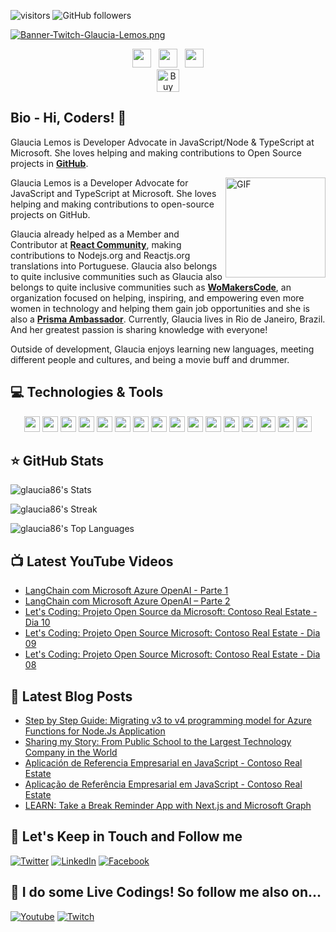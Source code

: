 ![visitors](https://visitor-badge.glitch.me/badge?page_id=glaucia86.visitor-badge)
![GitHub followers](https://img.shields.io/github/followers/glaucia86?style=social)

[![Banner-Twitch-Glaucia-Lemos.png](https://i.postimg.cc/L8ZjLxZm/Banner-Twitch-Glaucia-Lemos.png)](https://postimg.cc/ZW49hFcQ)

<p align='center'>
<a href="https://dev.to/glaucia86"><img height="30" src="https://github.com/stephenajulu/WaylonWalker/blob/main/icon/dev.png?raw=true"></a>&nbsp;&nbsp;
<a href="https://twitter.com/glaucia_lemos86"><img height="30" src="https://github.com/stephenajulu/WaylonWalker/blob/main/icon/twitter.png?raw=true"></a>&nbsp;&nbsp;
<a href="https://www.linkedin.com/in/glaucialemos/"><img height="30" src="https://github.com/stephenajulu/WaylonWalker/blob/main/icon/linkedin.png?raw=true"></a>
</br>
<a href='https://ko-fi.com/I3I644UCW' target='_blank'><img height='36' style='border:0px;height:36px;' src='https://cdn.ko-fi.com/cdn/kofi3.png?v=2' border='0' alt='Buy Me a Coffee at ko-fi.com' /></a>
</p>


## Bio - Hi, Coders! 👋

Glaucia Lemos is Developer Advocate in JavaScript/Node & TypeScript at Microsoft. She loves helping and making contributions to Open Source projects in **[GitHub](https://github.com/glaucia86)**. 

<img align="right" alt="GIF" height="160px" src="https://media.giphy.com/media/du3J3cXyzhj75IOgvA/giphy.gif" />

Glaucia Lemos is a Developer Advocate for JavaScript and TypeScript at Microsoft. She loves helping and making contributions to open-source projects on GitHub.

Glaucia already helped as a Member and Contributor at **[React Community](https://github.com/reactjs)**, making contributions to Nodejs.org and Reactjs.org translations into Portuguese. Glaucia also belongs to quite inclusive communities such as Glaucia also belongs to quite inclusive communities such as **[WoMakersCode](https://womakerscode.org/)**, an organization focused on helping, inspiring, and empowering even more women in technology and helping them gain job opportunities and she is also a **[Prisma Ambassador](https://www.prisma.io/ambassador)**. Currently, Glaucia lives in Rio de Janeiro, Brazil. And her greatest passion is sharing knowledge with everyone!

Outside of development, Glaucia enjoys learning new languages, meeting different people and cultures, and being a movie buff and drummer.

## 💻 Technologies & Tools

<p align="center">

<img src="https://img.shields.io/badge/javascript-%23F7DF1E.svg?&style=for-the-badge&logo=javascript&logoColor=black" height="25"/>
<img src="https://img.shields.io/badge/typescript%20-%23007ACC.svg?&style=for-the-badge&logo=typescript&logoColor=white" height="25"/>
<img src="https://img.shields.io/badge/node.js%20-%2343853D.svg?&style=for-the-badge&logo=node.js&logoColor=white" height="25"/>
<img src="https://img.shields.io/badge/express.js%20-%23404d59.svg?&style=for-the-badge" height="25"/>
<img src="https://img.shields.io/badge/vuejs%20-%2335495e.svg?&style=for-the-badge&logo=vue.js&logoColor=%234FC08D" height="25"/>
<img src="https://img.shields.io/badge/react%20-%2320232a.svg?&style=for-the-badge&logo=react&logoColor=%2361DAFB" height="25"/>
<img src="https://img.shields.io/badge/svelte%20-%2320232a.svg?&color=4A4A55&style=for-the-badge&logo=svelte&logoColor=%FF3E00" height="25"/>
<img src="https://img.shields.io/badge/angular%20-%23DD0031.svg?&style=for-the-badge&logo=angular&logoColor=white" height="25"/>
<img src="https://img.shields.io/badge/bootstrap%20-%23563D7C.svg?&style=for-the-badge&logo=bootstrap&logoColor=white" height="25"/>
<img src="https://img.shields.io/badge/postgres-%23316192.svg?&style=for-the-badge&logo=postgresql&logoColor=white" height="25"/>
<img src="https://img.shields.io/badge/-npm-CB3837?style=flat-square&logo=npm" height="25"/>
<img src="https://img.shields.io/badge/-GitHub-181717?style=flat-square&logo=github" height="25"/>
<img src="https://img.shields.io/badge/MongoDB-%234ea94b.svg?&style=for-the-badge&logo=mongodb&logoColor=white" height="25"/>
<img src="https://img.shields.io/badge/dotnet-net%23239120.svg?color=5C2D91&style=for-the-badge&logo=.net&logoColor=white" height="25"/>
<img src="https://img.shields.io/badge/Microsoft%20Azure-0089D6?logo=microsoft-azure&logoColor=white&style=for-the-badge" height="25"/>
<img src="https://img.shields.io/badge/c%23%20-%23239120.svg?&style=for-the-badge&logo=c-sharp&logoColor=white" height="25"/>

</p>


## ⭐ GitHub Stats

![glaucia86's Stats](https://github-readme-stats.vercel.app/api?username=glaucia86&theme=radical&show_icons=true&hide_border=true&count_private=true)

![glaucia86's Streak](https://github-readme-streak-stats.herokuapp.com/?user=glaucia86&theme=radical&hide_border=true)

![glaucia86's Top Languages](https://github-readme-stats.vercel.app/api/top-langs/?username=glaucia86&theme=radical&show_icons=true&hide_border=true&layout=compact)

## 📺 Latest YouTube Videos
<!-- YOUTUBE:START -->
- [LangChain com Microsoft Azure OpenAI - Parte 1](https://www.youtube.com/watch?v=2BApB0JtzZI)
- [LangChain com Microsoft Azure OpenAI – Parte 2](https://www.youtube.com/watch?v=wp8CloDmwPQ)
- [Let&#39;s Coding: Projeto Open Source da Microsoft: Contoso Real Estate - Dia 10](https://www.youtube.com/watch?v=-3qwe2PHJfg)
- [Let&#39;s Coding: Projeto Open Source Microsoft: Contoso Real Estate - Dia 09](https://www.youtube.com/watch?v=f2hifK0fEfk)
- [Let&#39;s Coding: Projeto Open Source Microsoft: Contoso Real Estate - Dia 08](https://www.youtube.com/watch?v=df7QEmYHN7w)
<!-- YOUTUBE:END -->

## 📕 Latest Blog Posts

<!-- BLOG-POST-LIST:START -->
- [Step by Step Guide: Migrating v3 to v4 programming model for Azure Functions for Node.Js Application](https://dev.to/azure/step-by-step-guide-migrating-v3-to-v4-programming-model-for-azure-functions-for-nodejs-application-dbn)
- [Sharing my Story: From Public School to the Largest Technology Company in the World](https://dev.to/glaucia86/sharing-my-story-from-public-school-to-the-largest-technology-company-in-the-world-1m2g)
- [Aplicación de Referencia Empresarial en JavaScript - Contoso Real Estate](https://dev.to/azure/aplicacion-de-referencia-empresarial-en-javascript-contoso-real-estate-63i)
- [Aplicação de Referência Empresarial em JavaScript - Contoso Real Estate](https://dev.to/azure/aplicacao-de-referencia-empresarial-em-javascript-contoso-real-estate-23ia)
- [LEARN: Take a Break Reminder App with Next.js and Microsoft Graph](https://dev.to/azure/learn-take-a-break-reminder-app-3gj6)
<!-- BLOG-POST-LIST:END -->

## 🎯 Let's Keep in Touch and Follow me 

[![Twitter](https://img.shields.io/badge/twitter-%231DA1F2.svg?&style=for-the-badge&logo=twitter&logoColor=white)](https://twitter.com/glaucia_lemos86)
[![LinkedIn](https://img.shields.io/badge/linkedin-%230077B5.svg?&style=for-the-badge&logo=linkedin&logoColor=white)](https://www.linkedin.com/in/glaucialemos/)
[![Facebook](https://img.shields.io/badge/facebook-%231877F2.svg?&style=for-the-badge&logo=facebook&logoColor=white)](https://www.facebook.com/glaucia.lemos.1029)


## 🔴 I do some Live Codings! So follow me also on...

[![Youtube](https://img.shields.io/badge/youtube-%23FF0000.svg?&style=for-the-badge&logo=youtube&logoColor=white)](https://www.youtube.com/user/l32759)
[![Twitch](https://img.shields.io/badge/twitch-%239146FF.svg?&style=for-the-badge&logo=twitch&logoColor=white)](https://www.twitch.tv/glaucia_lemos86)
